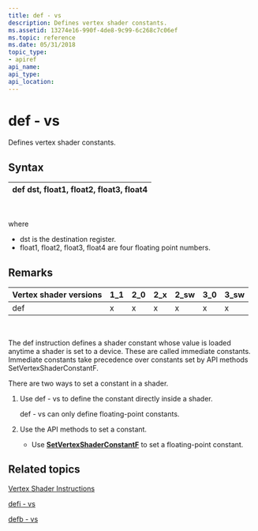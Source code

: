 ```yaml
---
title: def - vs
description: Defines vertex shader constants.
ms.assetid: 13274e16-990f-4de8-9c99-6c268c7c06ef
ms.topic: reference
ms.date: 05/31/2018
topic_type: 
- apiref
api_name: 
api_type: 
api_location: 
---
```


# def - vs

Defines vertex shader constants.

## Syntax



| def dst, float1, float2, float3, float4 |
|-----------------------------------------|



 

where

-   dst is the destination register.
-   float1, float2, float3, float4 are four floating point numbers.

## Remarks



| Vertex shader versions | 1\_1 | 2\_0 | 2\_x | 2\_sw | 3\_0 | 3\_sw |
|------------------------|------|------|------|-------|------|-------|
| def                    | x    | x    | x    | x     | x    | x     |



 

The def instruction defines a shader constant whose value is loaded anytime a shader is set to a device. These are called immediate constants. Immediate constants take precedence over constants set by API methods SetVertexShaderConstantF.

There are two ways to set a constant in a shader.

1.  Use def - vs to define the constant directly inside a shader.

    def - vs can only define floating-point constants.

2.  Use the API methods to set a constant.
    -   Use [**SetVertexShaderConstantF**](https://docs.microsoft.com/windows/desktop/api/d3d9helper/nf-d3d9helper-idirect3ddevice9-setvertexshaderconstantf) to set a floating-point constant.

## Related topics

<dl> <dt>

[Vertex Shader Instructions](dx9-graphics-reference-asm-vs-instructions.md)
</dt> <dt>

[defi - vs](defi---vs.md)
</dt> <dt>

[defb - vs](defb---vs.md)
</dt> </dl>

 

 





